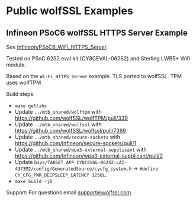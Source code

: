 # Public wolfSSL Examples

## Infineon PSoC6 wolfSSL HTTPS Server Example

See [Infineon/PSoC6_WiFi_HTTPS_Server](/Infineon/PSoC6_WiFi_HTTPS_Server).

Tested on PSoC 62S2 eval kit (CY8CEVAL-062S2) and Sterling LWB5+ Wifi module.

Based on the `Wi-Fi_HTTPS_Server` example. TLS ported to wolfSSL. TPM uses wolfTPM

Build steps:
* `make getlibs`
* Update `../mtb_shared/wolftpm` with https://github.com/wolfSSL/wolfTPM/pull/339
* Update `../mtb_shared/wolfssl` with https://github.com/wolfSSL/wolfssl/pull/7369
* Update `../mtb_shared/secure-sockets` with https://github.com/Infineon/secure-sockets/pull/1
* Update `../mtb_shared/wpa3-external-supplicant` with https://github.com/Infineon/wpa3-external-supplicant/pull/2
* Update `bsps/TARGET_APP_CY8CEVAL-062S2-LAI-4373M2/config/GeneratedSource/cycfg_system.h` -> `#define CY_CFG_PWR_DEEPSLEEP_LATENCY 125UL`.
* `make build -j8`

Support: For questions email [support@wolfssl.com](mailto:support@wolfssl.com).
